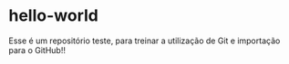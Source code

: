 # hello-world

Esse é um repositório teste, para treinar a utilização de Git e importação para o GitHub!!
